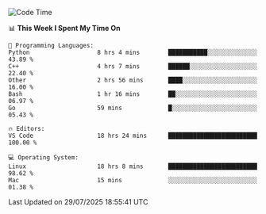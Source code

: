 
<!--START_SECTION:waka-->
![Code Time](http://img.shields.io/badge/Code%20Time-3%2C646%20hrs%2028%20mins-blue)

📊 **This Week I Spent My Time On** 

```text
💬 Programming Languages: 
Python                   8 hrs 4 mins        ███████████░░░░░░░░░░░░░░   43.89 % 
C++                      4 hrs 7 mins        ██████░░░░░░░░░░░░░░░░░░░   22.40 % 
Other                    2 hrs 56 mins       ████░░░░░░░░░░░░░░░░░░░░░   16.00 % 
Bash                     1 hr 16 mins        ██░░░░░░░░░░░░░░░░░░░░░░░   06.97 % 
Go                       59 mins             █░░░░░░░░░░░░░░░░░░░░░░░░   05.43 % 

🔥 Editors: 
VS Code                  18 hrs 24 mins      █████████████████████████   100.00 % 

💻 Operating System: 
Linux                    18 hrs 8 mins       █████████████████████████   98.62 % 
Mac                      15 mins             ░░░░░░░░░░░░░░░░░░░░░░░░░   01.38 % 
```


 Last Updated on 29/07/2025 18:55:41 UTC
<!--END_SECTION:waka-->

